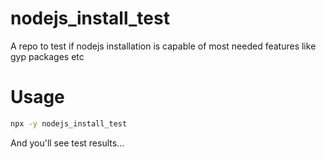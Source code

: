 # nodejs_install_test
A repo to test if nodejs installation is capable of most needed features like gyp packages etc

# Usage
```bash
npx -y nodejs_install_test
```
And you'll see test results... 